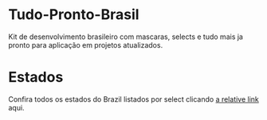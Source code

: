 # Tudo-Pronto-Brasil
Kit de desenvolvimento brasileiro com mascaras, selects e tudo mais ja pronto para aplicação em projetos atualizados.


# Estados 
Confira todos os estados do Brazil listados por select clicando [a relative link](Selects.md) aqui.

